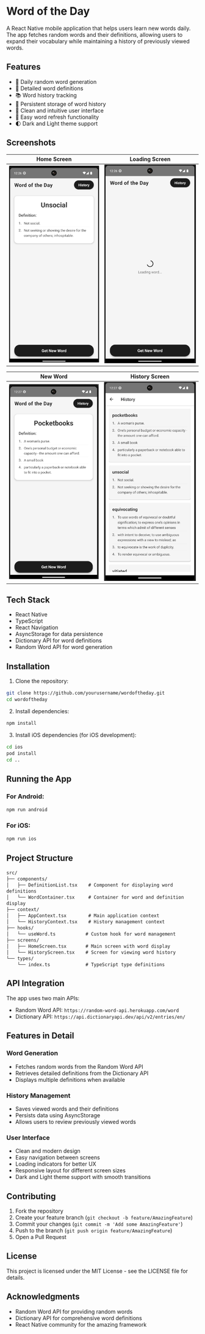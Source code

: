 
# Word of the Day

A React Native mobile application that helps users learn new words daily. The app fetches random words and their definitions, allowing users to expand their vocabulary while maintaining a history of previously viewed words.

## Features

- 🎯 Daily random word generation
- 📖 Detailed word definitions
- 📚 Word history tracking
- 💾 Persistent storage of word history
- 🎨 Clean and intuitive user interface
- 🔄 Easy word refresh functionality
- 🌓 Dark and Light theme support

## Screenshots

| Home Screen | Loading Screen |
|-------------|----------------|
| ![Home Screen](screenshots/HomeScreen.png) | ![Loading Screen](screenshots/LoadingScreen.png) |

| New Word | History Screen |
|----------|----------------|
| ![New Word](screenshots/NewWord.png) | ![History Screen](screenshots/HistoryScreen.png) |

## Tech Stack

- React Native
- TypeScript
- React Navigation
- AsyncStorage for data persistence
- Dictionary API for word definitions
- Random Word API for word generation

## Installation

1. Clone the repository:
```bash
git clone https://github.com/yourusername/wordoftheday.git
cd wordoftheday
```

2. Install dependencies:
```bash
npm install
```

3. Install iOS dependencies (for iOS development):
```bash
cd ios
pod install
cd ..
```

## Running the App

### For Android:
```bash
npm run android
```

### For iOS:
```bash
npm run ios
```

## Project Structure

```
src/
├── components/
│   ├── DefinitionList.tsx    # Component for displaying word definitions
│   └── WordContainer.tsx     # Container for word and definition display
├── context/
│   ├── AppContext.tsx        # Main application context
│   └── HistoryContext.tsx    # History management context
├── hooks/
│   └── useWord.ts           # Custom hook for word management
├── screens/
│   ├── HomeScreen.tsx       # Main screen with word display
│   └── HistoryScreen.tsx    # Screen for viewing word history
└── types/
    └── index.ts             # TypeScript type definitions
```

## API Integration

The app uses two main APIs:
- Random Word API: `https://random-word-api.herokuapp.com/word`
- Dictionary API: `https://api.dictionaryapi.dev/api/v2/entries/en/`

## Features in Detail

### Word Generation
- Fetches random words from the Random Word API
- Retrieves detailed definitions from the Dictionary API
- Displays multiple definitions when available

### History Management
- Saves viewed words and their definitions
- Persists data using AsyncStorage
- Allows users to review previously viewed words

### User Interface
- Clean and modern design
- Easy navigation between screens
- Loading indicators for better UX
- Responsive layout for different screen sizes
- Dark and Light theme support with smooth transitions

## Contributing

1. Fork the repository
2. Create your feature branch (`git checkout -b feature/AmazingFeature`)
3. Commit your changes (`git commit -m 'Add some AmazingFeature'`)
4. Push to the branch (`git push origin feature/AmazingFeature`)
5. Open a Pull Request

## License

This project is licensed under the MIT License - see the LICENSE file for details.

## Acknowledgments

- Random Word API for providing random words
- Dictionary API for comprehensive word definitions
- React Native community for the amazing framework
